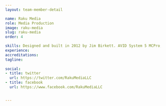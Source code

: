 ```yaml
---
layout: team-member-detail

name: Raku Media
role: Media Production
image: raku-media
slug: raku-media
order: 4

skills: Designed and built in 2012 by Jim Birkett. AVID System 5 MCPro, multiple DAW configurations, AVID HDX, Motu 828.
experience: 
accreditations: 
tagline:
  
social:
- title: twitter
  url: https://twitter.com/RakuMediaLLC
- title: facebook
  url: https://www.facebook.com/RakuMediaLLC


---
```

